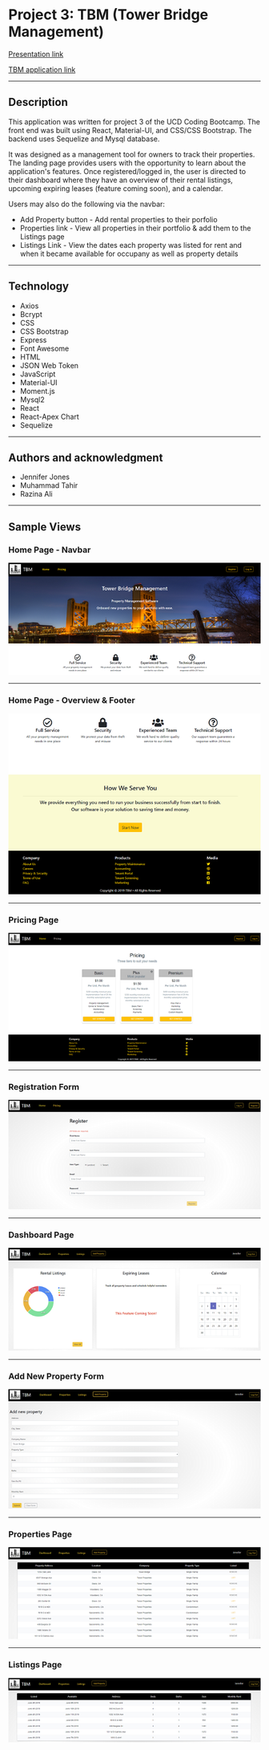 # Project 3: TBM (Tower Bridge Management)

[Presentation link](https://docs.google.com/presentation/d/1PG7spOOYYOieRSUBN8rZRoCd3GZ1ADEuJc6U4SrMrm0/edit?usp=sharing)

[TBM application link](https://polar-springs-68613.herokuapp.com/)

---

## Description

This application was written for project 3 of the UCD Coding Bootcamp. The front end was built using React, Material-UI, and CSS/CSS Bootstrap. The backend uses Sequelize and Mysql database.

It was designed as a management tool for owners to track their properties. The landing page provides users with the opportunity to learn about the application's features. Once registered/logged in, the user is directed to their dashboard where they have an overview of their rental listings, upcoming expiring leases (feature coming soon), and a calendar.

Users may also do the following via the navbar:

- Add Property button - Add rental properties to their porfolio
- Properties link - View all properties in their portfolio & add them to the Listings page
- Listings Link - View the dates each property was listed for rent and when it became available for occupany as well as property details

---

## Technology

- Axios
- Bcrypt
- CSS
- CSS Bootstrap
- Express
- Font Awesome
- HTML
- JSON Web Token
- JavaScript
- Material-UI
- Moment.js
- Mysql2
- React
- React-Apex Chart
- Sequelize

---

## Authors and acknowledgment

- Jennifer Jones
- Muhammad Tahir
- Razina Ali

---

## Sample Views

### Home Page - Navbar

![TBM App Homepage Screenshot](./client/src/images/Home1Sm.png)

---

### Home Page - Overview & Footer

![TBM App Homepage Screenshot](./client/src/images/Home2Sm.png)

---

### Pricing Page

![TBM App Pricing Screenshot](./client/src/images/PricingSm.png)

---

### Registration Form

![TBM App Register Screenshot](./client/src/images/RegisterSm.PNG)

---

### Dashboard Page

![TBM App Dashboard Screenshot](./client/src/images/DashboardSm.PNG)

---

### Add New Property Form

![TBM App Add New Property Form Screenshot](./client/src/images/AddPropertySm.PNG)

---

### Properties Page

![TBM App Properties Screenshot](./client/src/images/PropertiesSm.PNG)

---

### Listings Page

![TBM App Listings Screenshot](./client/src/images/ListingsSm.PNG)
